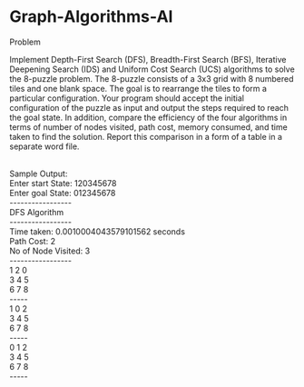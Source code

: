# Graph-Algorithms-AI
Problem
<br>
<p>Implement Depth-First Search (DFS), Breadth-First Search (BFS), Iterative Deepening Search (IDS) and Uniform
Cost Search (UCS) algorithms to solve the 8-puzzle problem. The 8-puzzle consists of a 3x3 grid with 8 numbered
tiles and one blank space. The goal is to rearrange the tiles to form a particular configuration. Your program
should accept the initial configuration of the puzzle as input and output the steps required to reach the goal state.
In addition, compare the efficiency of the four algorithms in terms of number of nodes visited, path cost,
memory consumed, and time taken to find the solution. Report this comparison in a form of a table in a separate
word file.</p>
<br>
Sample Output: 
<br>
Enter start State: 120345678
<br>
Enter goal State: 012345678
<br>
-----------------
<br>
DFS Algorithm
<br>
-----------------
<br>
Time taken: 0.0010004043579101562 seconds
<br>
Path Cost: 2
<br>
No of Node Visited: 3
<br>
-----------------
<br>
1 2 0
<br>
3 4 5
<br>
6 7 8
<br>
-----
<br>
1 0 2
<br>
3 4 5
<br>
6 7 8
<br>
-----
<br>
0 1 2
<br>
3 4 5
<br>
6 7 8
<br>
-----
